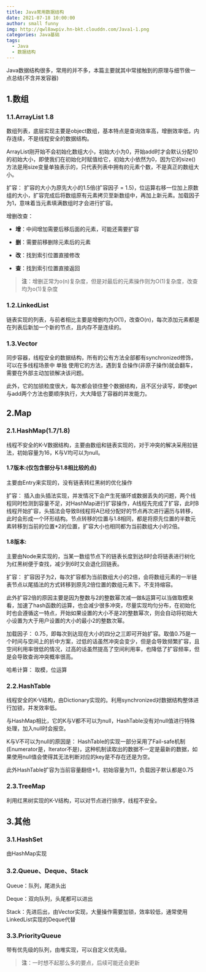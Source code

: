 ```yaml
---
title: Java常用数据结构
date: 2021-07-18 10:00:00
author: small funny
img: http://qwl8awpiv.hn-bkt.clouddn.com/Java1-1.png
categories: Java基础
tags:
  - Java
  - 数据结构
---
```


Java数据结构很多，常用的并不多，本篇主要就其中常接触到的原理与细节做一点总结(不含并发容器)

## 1.数组
### 1.1.ArrayList 1.8

数组列表，底层实现主要是object数组，基本特点是查询效率高，增删效率低，内存连续，不是线程安全的数据结构。

ArrayList刚开始不会初始化数组大小，初始大小为0，开始add时才会默认分配10的初始大小，即使我们在初始化时赋值给它，初始大小依然为0，因为它的size()方法是用size变量单独表示的，只代表列表中拥有的元素个数，不是真正的数组大小。

扩容：
扩容的大小为原先大小的1.5倍(扩容因子 = 1.5)，位运算右移一位加上原数组的大小，扩容完成后将数组原有元素拷贝至新数组中，再加上新元素。加载因子为1，意味着当元素填满数组时才会进行扩容。

增删改查：

- **增**：中间增加需要后移后面的元素，可能还需要扩容

- **删**：需要前移删除元素后的元素

- **改**：找到索引位置直接修改

- **查**：找到索引位置直接返回

> **注**：增删正常为o(n)复杂度，但是对最后的元素操作则为O(1)复杂度，改查均为o(1)复杂度

### 1.2.LinkedList

链表实现的列表，与前者相比主要是增删均为O(1)，改查O(n)，每次添加元素都是在列表后新加一个新的节点，且内存不是连续的。

### 1.3.Vector

同步容器，线程安全的数据结构，所有的公有方法全部都有synchronized修饰，可以在多线程场景中 单独 使用它的方法，遇到复合操作(非原子操作)就会翻车，需要在外部主动加锁解决该问题。

此外，它的加锁粒度很大，每次都会锁住整个数据结构，且不区分读写，即使get与add两个方法也要顺序执行，大大降低了容器的并发能力。

## 2.Map
### 2.1.HashMap(1.7/1.8)

线程不安全的K-V数据结构，主要由数组和链表实现的，对于冲突的解决采用拉链法，初始容量为16，K与V均可以为null。

#### 1.7版本:(仅包含部分与1.8相比较的点)

主要由Entry来实现的，没有链表转红黑树的优化操作

扩容：
插入由头插法实现，并发情况下会产生死循环或数据丢失的问题，两个线程同时检测到容量不足，对HashMap进行扩容操作，A线程先完成了扩容，此时B线程开始扩容，头插法会导致B线程将A已经分配好的节点再次进行遍历与转移，此时会形成一个环形结构。节点转移的位置与1.8相同，都是将原先位置的半数元素转移到当前的位置*2的位置，扩容大小也相同都为当前数组大小的2倍。

#### 1.8版本:

主要由Node来实现的，当某一数组节点下的链表长度到达8时会将链表进行树化为红黑树便于查找，减少到6时又会退化回链表。

扩容：
扩容因子为2，每次扩容都为当前数组大小的2倍，会将数组元素的一半链表节点以尾插法的方式转移到原先2倍位置的数组元素下。不支持缩容。

此外扩容2倍的原因主要是因为整数与2的整数幂次减一做&运算可以当做取模来看，加速了hash函数的运算，也会减少很多冲突，尽量实现均匀分布，在初始化时也会遵循这一特点，开始如果设置的大小不是2的整数幂次，则会自动将初始大小设置为大于用户设置的大小的最小2的整数次幂。

加载因子：
0.75，即每次到达现在大小的四分之三即可开始扩容。取值0.75是一个时间与空间上的折中方案，过低的话虽然冲突会变少，但是会导致频繁扩容，且空间利用率很低的情况，过高的话虽然提高了空间利用率，也降低了扩容频率，但是会导致查询冲突概率很高。

哈希计算：
取模，位运算

### 2.2.HashTable

线程安全的K-V结构，由Dictionary实现的。利用synchronized对数据结构整体进行加锁，并发效率低。

与HashMap相比，它的K与V都不可以为null，HashTable没有对null值进行特殊处理，加入null时会报空。

K与V不可以为null的原因是：
HashTable的实现一部分采用了Fail-safe机制(Enumerator是，Iterator不是)，这种机制读取出的数据不一定是最新的数据，如果使用null值会使得其无法判断对应的key是不存在还是为空。

此外HashTable扩容为当前容量翻倍+1，初始容量为11，负载因子默认都是0.75

### 2.3.TreeMap

利用红黑树实现的K-V结构，可以对节点进行排序，线程不安全。

## 3.其他
### 3.1.HashSet

由HashMap实现

### 3.2.Queue、Deque、Stack

Queue：队列，尾进头出

Deque：双向队列，头尾都可以进出

Stack：先进后出，由Vector实现，大量操作需要加锁，效率较低，通常使用LinkedList实现的Deque代替

### 3.3.PriorityQueue

带有优先级的队列，由堆实现，可以自定义优先级。

> **注**：一时想不起那么多的要点，后续可能还会更新